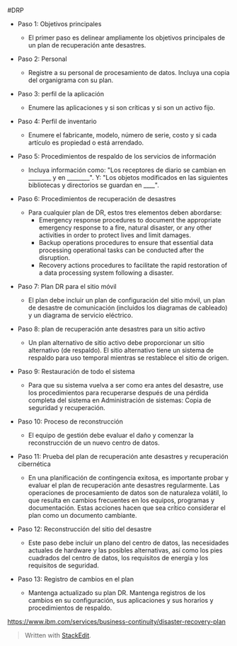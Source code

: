 #DRP

- Paso 1: Objetivos principales
	-  El primer paso es delinear ampliamente los objetivos principales de un plan de recuperación ante desastres.

- Paso 2: Personal
	-  Registre a su personal de procesamiento de datos. Incluya una copia del organigrama con su plan.

- Paso 3: perfil de la aplicación
	- Enumere las aplicaciones y si son críticas y si son un activo fijo.

- Paso 4: Perfil de inventario 
	- Enumere el fabricante, modelo, número de serie, costo y si cada artículo es propiedad o está arrendado.

- Paso 5: Procedimientos de respaldo de los servicios de información 
	- Incluya información como: "Los receptores de diario se cambian en ________ y ​​en ________". Y: "Los objetos modificados en las siguientes bibliotecas y directorios se guardan en ____".

- Paso 6: Procedimientos de recuperación de desastres
	
	-  Para cualquier plan de DR, estos tres elementos deben abordarse:
		-   Emergency response procedures to document the appropriate emergency response to a fire, natural disaster, or any other activities in order to protect lives and limit damages.
		-   Backup operations procedures to ensure that essential data processing operational tasks can be conducted after the disruption.
		-   Recovery actions procedures to facilitate the rapid restoration of a data processing system following a disaster.
- Paso 7: Plan DR para el sitio móvil 
	- El plan debe incluir un plan de configuración del sitio móvil, un plan de desastre de comunicación (incluidos los diagramas de cableado) y un diagrama de servicio eléctrico.

- Paso 8: plan de recuperación ante desastres para un sitio activo 
	- Un plan alternativo de sitio activo debe proporcionar un sitio alternativo (de respaldo). El sitio alternativo tiene un sistema de respaldo para uso temporal mientras se restablece el sitio de origen.

-  Paso 9: Restauración de todo el sistema 
	- Para que su sistema vuelva a ser como era antes del desastre, use los procedimientos para recuperarse después de una pérdida completa del sistema en Administración de sistemas: Copia de seguridad y recuperación.

- Paso 10: Proceso de reconstrucción
	-  El equipo de gestión debe evaluar el daño y comenzar la reconstrucción de un nuevo centro de datos.

- Paso 11: Prueba del plan de recuperación ante desastres y recuperación cibernética
	-  En una planificación de contingencia exitosa, es importante probar y evaluar el plan de recuperación ante desastres regularmente. Las operaciones de procesamiento de datos son de naturaleza volátil, lo que resulta en cambios frecuentes en los equipos, programas y documentación. Estas acciones hacen que sea crítico considerar el plan como un documento cambiante.

- Paso 12: Reconstrucción del sitio del desastre
	-  Este paso debe incluir un plano del centro de datos, las necesidades actuales de hardware y las posibles alternativas, así como los pies cuadrados del centro de datos, los requisitos de energía y los requisitos de seguridad.

- Paso 13: Registro de cambios en el plan
	-  Mantenga actualizado su plan DR. Mantenga registros de los cambios en su configuración, sus aplicaciones y sus horarios y procedimientos de respaldo.

https://www.ibm.com/services/business-continuity/disaster-recovery-plan

> Written with [StackEdit](https://stackedit.io/).
<!--stackedit_data:
eyJoaXN0b3J5IjpbMjE0MDQ1NTY3NSwtMTgxMjc3NjA1MSwzMT
MzNjM0MTgsMjA4NDQxMDA5NCwxMjcyMjAxNjMzLC0yMDkyMTc4
NDYzXX0=
-->